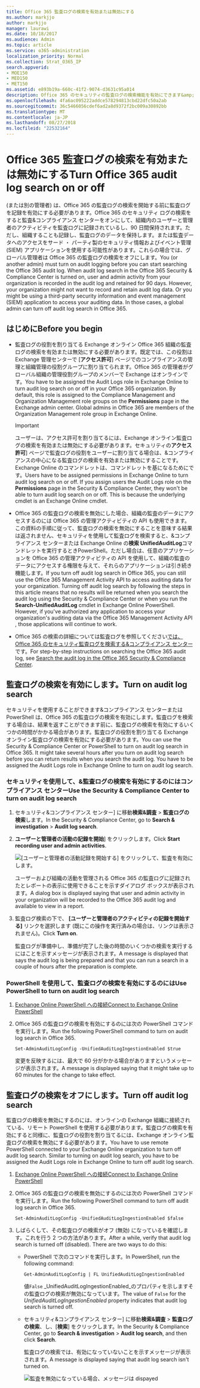```yaml
---
title: Office 365 監査ログの検索を有効または無効にする
ms.author: markjjo
author: markjjo
manager: laurawi
ms.date: 10/18/2017
ms.audience: Admin
ms.topic: article
ms.service: o365-administration
localization_priority: Normal
ms.collection: Strat_O365_IP
search.appverid:
- MOE150
- MED150
- MET150
ms.assetid: e893b19a-660c-41f2-9074-d3631c95a014
description: Office 365 のセキュリティの監査ログの検索機能を有効にできます&amp;コンプライアンス センターです。点を変更する場合にオフの場合はいつでもできます。監査ログの検索をオフにすると、管理者は、組織内ユーザーと管理者のアクティビティを Office 365 の監査ログを検索できません。
ms.openlocfilehash: 4fa6ac095222addce578294813cbd22dfc50a2ab
ms.sourcegitcommit: 36c5466056cdef6ad2a8d9372f2bc009a30892bb
ms.translationtype: MT
ms.contentlocale: ja-JP
ms.lasthandoff: 08/27/2018
ms.locfileid: "22532164"
---
```

# <a name="turn-office-365-audit-log-search-on-or-off"></a><span data-ttu-id="011ed-105">Office 365 監査ログの検索を有効または無効にする</span><span class="sxs-lookup"><span data-stu-id="011ed-105">Turn Office 365 audit log search on or off</span></span>

<span data-ttu-id="011ed-p102">(または別の管理者) は、Office 365 の監査ログの検索を開始する前に監査ログを記録を有効にする必要があります。Office 365 のセキュリティ ログの検索をすると監査&amp;コンプライアンス センターをオンにして、組織内のユーザーと管理者のアクティビティを監査ログに記録されているし、90 日間保持されます。ただし、組織することも記録し、監査ログのデータを保持します。または監査データへのアクセスをサード ・ パーティ製のセキュリティ情報およびイベント管理 (SIEM) アプリケーションを使用する可能性があります。これらの場合では、グローバル管理者は Office 365 の監査ログの検索をオフにします。</span><span class="sxs-lookup"><span data-stu-id="011ed-p102">You (or another admin) must turn on audit logging before you can start searching the Office 365 audit log. When audit log search in the Office 365 Security &amp; Compliance Center is turned on, user and admin activity from your organization is recorded in the audit log and retained for 90 days. However, your organization might not want to record and retain audit log data. Or you might be using a third-party security information and event management (SIEM) application to access your auditing data. In those cases, a global admin can turn off audit log search in Office 365.</span></span>
  
## <a name="before-you-begin"></a><span data-ttu-id="011ed-111">はじめに</span><span class="sxs-lookup"><span data-stu-id="011ed-111">Before you begin</span></span>

- <span data-ttu-id="011ed-p103">監査ログの役割を割り当てる Exchange オンライン Office 365 組織の監査ログの検索を有効または無効にする必要があります。既定では、この役割は Exchange 管理センターで [**アクセス許可**] ページでのコンプライアンスの管理と組織管理の役割グループに割り当てられます。Office 365 の管理者がグローバル組織の管理役割グループのメンバーで Exchange はオンラインです。</span><span class="sxs-lookup"><span data-stu-id="011ed-p103">You have to be assigned the Audit Logs role in Exchange Online to turn audit log search on or off in your Office 365 organization. By default, this role is assigned to the Compliance Management and Organization Management role groups on the **Permissions** page in the Exchange admin center. Global admins in Office 365 are members of the Organization Management role group in Exchange Online.</span></span> 
    
    > [!IMPORTANT]
    > <span data-ttu-id="011ed-p104">ユーザーは、アクセス許可を割り当てるには、Exchange オンライン監査ログの検索を有効または無効にする必要があります。セキュリティの**アクセス許可**] ページで監査ログの役割をユーザーに割り当てる場合は、&amp;コンプライアンスの中心になる監査ログの検索を有効または無効にすることです。Exchange Online のコマンドレットは、コマンドレットを基になるためにです。</span><span class="sxs-lookup"><span data-stu-id="011ed-p104">Users have to be assigned permissions in Exchange Online to turn audit log search on or off. If you assign users the Audit Logs role on the **Permissions** page in the Security &amp; Compliance Center, they won't be able to turn audit log search on or off. This is because the underlying cmdlet is an Exchange Online cmdlet.</span></span> 
  
- <span data-ttu-id="011ed-p105">Office 365 の監査ログの検索を無効にした場合、組織の監査のデータにアクセスするのには Office 365 の管理アクティビティの API も使用できます。この資料の手順に従って、監査ログの検索を無効にすることを意味する結果は返されません、セキュリティを使用して監査ログを検索すると、&amp;コンプライアンス センターまたは Exchange Online の**検索 UnifiedAuditLog**コマンドレットを実行するときPowerShell。ただし場合は、任意のアプリケーションを Office 365 の管理アクティビティの API を使用して、組織の監査のデータにアクセスする権限を与えて、それらのアプリケーションは引き続き機能します。</span><span class="sxs-lookup"><span data-stu-id="011ed-p105">If you turn off audit log search in Office 365, you can still use the Office 365 Management Activity API to access auditing data for your organization. Turning off audit log search by following the steps in this article means that no results will be returned when you search the audit log using the Security &amp; Compliance Center or when you run the **Search-UnifiedAuditLog** cmdlet in Exchange Online PowerShell. However, if you've authorized any application to access your organization's auditing data via the Office 365 Management Activity API , those applications will continue to work.</span></span> 
    
- <span data-ttu-id="011ed-121">Office 365 の検索の詳細については監査ログを参照してください[では、Office 365 のセキュリティ監査ログを検索する&amp;コンプライアンス センター](search-the-audit-log-in-security-and-compliance.md)です。</span><span class="sxs-lookup"><span data-stu-id="011ed-121">For step-by-step instructions on searching the Office 365 audit log, see [Search the audit log in the Office 365 Security &amp; Compliance Center](search-the-audit-log-in-security-and-compliance.md).</span></span>
    
## <a name="turn-on-audit-log-search"></a><span data-ttu-id="011ed-122">監査ログの検索を有効にします。</span><span class="sxs-lookup"><span data-stu-id="011ed-122">Turn on audit log search</span></span>

<span data-ttu-id="011ed-p106">セキュリティを使用することができます&amp;コンプライアンス センターまたは PowerShell は、Office 365 の監査ログの検索を有効にします。監査ログを検索する場合は、結果を返すことができます前に、監査ログの検索を有効にするいくつかの時間がかかる場合があります。監査ログの役割を割り当てる Exchange オンライン監査ログの検索を有効にする必要があります。</span><span class="sxs-lookup"><span data-stu-id="011ed-p106">You can use the Security &amp; Compliance Center or PowerShell to turn on audit log search in Office 365. It might take several hours after you turn on audit log search before you can return results when you search the audit log. You have to be assigned the Audit Logs role in Exchange Online to turn on audit log search.</span></span>
  
### <a name="use-the-security-amp-compliance-center-to-turn-on-audit-log-search"></a><span data-ttu-id="011ed-126">セキュリティを使用して、&amp;監査ログの検索を有効にするのにはコンプライアンス センター</span><span class="sxs-lookup"><span data-stu-id="011ed-126">Use the Security &amp; Compliance Center to turn on audit log search</span></span>

1. <span data-ttu-id="011ed-127">セキュリティ&amp;コンプライアンス センター] に移動**検索&amp;調査** \> **監査ログの検索**します。</span><span class="sxs-lookup"><span data-stu-id="011ed-127">In the Security &amp; Compliance Center, go to **Search &amp; investigation** \> **Audit log search**.</span></span>
    
2. <span data-ttu-id="011ed-128">**ユーザーと管理者の活動の記録を開始**] をクリックします。</span><span class="sxs-lookup"><span data-stu-id="011ed-128">Click **Start recording user and admin activities**.</span></span>
    
    ![[ユーザーと管理者の活動記録を開始する] をクリックして、監査を有効にします。](media/39a9d35f-88d0-4bbe-a962-0be2f838e2bf.png)
  
    <span data-ttu-id="011ed-130">ユーザーおよび組織の活動を管理される Office 365 の監査ログに記録されたとレポートの表示に使用できることを示すダイアログ ボックスが表示されます。</span><span class="sxs-lookup"><span data-stu-id="011ed-130">A dialog box is displayed saying that user and admin activity in your organization will be recorded to the Office 365 audit log and available to view in a report.</span></span> 
    
3. <span data-ttu-id="011ed-131">監査ログ検索の下で、 **[ユーザーと管理者のアクティビティの記録を開始する]** リンクを選択します (既にこの操作を実行済みの場合は、リンクは表示されません)。</span><span class="sxs-lookup"><span data-stu-id="011ed-131">Click **Turn on**.</span></span>
    
    <span data-ttu-id="011ed-132">監査ログが準備中し、準備が完了した後の時間のいくつかの検索を実行するにはことを示すメッセージが表示されます。</span><span class="sxs-lookup"><span data-stu-id="011ed-132">A message is displayed that says the audit log is being prepared and that you can run a search in a couple of hours after the preparation is complete.</span></span>
    
### <a name="use-powershell-to-turn-on-audit-log-search"></a><span data-ttu-id="011ed-133">PowerShell を使用して、監査ログの検索を有効にするのには</span><span class="sxs-lookup"><span data-stu-id="011ed-133">Use PowerShell to turn on audit log search</span></span>

1. [<span data-ttu-id="011ed-134">Exchange Online PowerShell への接続</span><span class="sxs-lookup"><span data-stu-id="011ed-134">Connect to Exchange Online PowerShell</span></span>](https://go.microsoft.com/fwlink/p/?LinkID=396554)
    
2. <span data-ttu-id="011ed-135">Office 365 の監査ログの検索を有効にするのには次の PowerShell コマンドを実行します。</span><span class="sxs-lookup"><span data-stu-id="011ed-135">Run the following PowerShell command to turn on audit log search in Office 365.</span></span>
    
    ```
    Set-AdminAuditLogConfig -UnifiedAuditLogIngestionEnabled $true
    ```

    <span data-ttu-id="011ed-136">変更を反映するには、最大で 60 分がかかる場合がありますというメッセージが表示されます。</span><span class="sxs-lookup"><span data-stu-id="011ed-136">A message is displayed saying that it might take up to 60 minutes for the change to take effect.</span></span>
  
## <a name="turn-off-audit-log-search"></a><span data-ttu-id="011ed-137">監査ログの検索をオフにします。</span><span class="sxs-lookup"><span data-stu-id="011ed-137">Turn off audit log search</span></span>

<span data-ttu-id="011ed-p107">監査ログの検索を無効にするのには、オンラインの Exchange 組織に接続されている、リモート PowerShell を使用する必要があります。監査ログの検索を有効にすると同様に、監査ログの役割を割り当てるには、Exchange オンライン監査ログの検索を無効にする必要があります。</span><span class="sxs-lookup"><span data-stu-id="011ed-p107">You have to use remote PowerShell connected to your Exchange Online organization to turn off audit log search. Similar to turning on audit log search, you have to be assigned the Audit Logs role in Exchange Online to turn off audit log search.</span></span>
  
1. [<span data-ttu-id="011ed-140">Exchange Online PowerShell への接続</span><span class="sxs-lookup"><span data-stu-id="011ed-140">Connect to Exchange Online PowerShell</span></span>](https://go.microsoft.com/fwlink/p/?LinkID=396554)
    
2. <span data-ttu-id="011ed-141">Office 365 の監査ログの検索を無効にするのには次の PowerShell コマンドを実行します。</span><span class="sxs-lookup"><span data-stu-id="011ed-141">Run the following PowerShell command to turn off audit log search in Office 365.</span></span>
    
    ```
    Set-AdminAuditLogConfig -UnifiedAuditLogIngestionEnabled $false
    ```

3. <span data-ttu-id="011ed-p108">しばらくして、その監査ログの検索がオフ (無効) になっているを確認します。これを行う 2 つの方法があります。</span><span class="sxs-lookup"><span data-stu-id="011ed-p108">After a while, verify that audit log search is turned off (disabled). There are two ways to do this:</span></span>
    
    - <span data-ttu-id="011ed-144">PowerShell で次のコマンドを実行します。</span><span class="sxs-lookup"><span data-stu-id="011ed-144">In PowerShell, run the following command:</span></span>

        ```
        Get-AdminAuditLogConfig | FL UnifiedAuditLogIngestionEnabled
        ```

        <span data-ttu-id="011ed-145">値`False` _UnifiedAuditLogIngestionEnabled_のプロパティを示しますその監査ログの検索が無効になっています。</span><span class="sxs-lookup"><span data-stu-id="011ed-145">The value of  `False` for the  _UnifiedAuditLogIngestionEnabled_ property indicates that audit log search is turned off.</span></span> 
    
    - <span data-ttu-id="011ed-146">セキュリティ&amp;コンプライアンス センター] に移動**検索&amp;調査** \> **監査ログの検索**、し、[**検索**] をクリックします。</span><span class="sxs-lookup"><span data-stu-id="011ed-146">In the Security &amp; Compliance Center, go to **Search &amp; investigation** \> **Audit log search**, and then click **Search**.</span></span>
    
      <span data-ttu-id="011ed-147">監査ログの検索では、有効になっていないことを示すメッセージが表示されます。</span><span class="sxs-lookup"><span data-stu-id="011ed-147">A message is displayed saying that audit log search isn't turned on.</span></span> 
    
      ![監査を無効になっている場合、メッセージは dispayed](media/dca53da6-1cbe-4fa3-9860-f0d674de9538.png)
